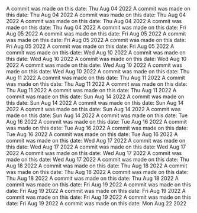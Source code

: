 A commit was made on this date: Thu Aug 04 2022
A commit was made on this date: Thu Aug 04 2022
A commit was made on this date: Thu Aug 04 2022
A commit was made on this date: Thu Aug 04 2022
A commit was made on this date: Thu Aug 04 2022
A commit was made on this date: Fri Aug 05 2022
A commit was made on this date: Fri Aug 05 2022
A commit was made on this date: Fri Aug 05 2022
A commit was made on this date: Fri Aug 05 2022
A commit was made on this date: Fri Aug 05 2022
A commit was made on this date: Wed Aug 10 2022
A commit was made on this date: Wed Aug 10 2022
A commit was made on this date: Wed Aug 10 2022
A commit was made on this date: Wed Aug 10 2022
A commit was made on this date: Wed Aug 10 2022
A commit was made on this date: Thu Aug 11 2022
A commit was made on this date: Thu Aug 11 2022
A commit was made on this date: Thu Aug 11 2022
A commit was made on this date: Thu Aug 11 2022
A commit was made on this date: Thu Aug 11 2022
A commit was made on this date: Sun Aug 14 2022
A commit was made on this date: Sun Aug 14 2022
A commit was made on this date: Sun Aug 14 2022
A commit was made on this date: Sun Aug 14 2022
A commit was made on this date: Sun Aug 14 2022
A commit was made on this date: Tue Aug 16 2022
A commit was made on this date: Tue Aug 16 2022
A commit was made on this date: Tue Aug 16 2022
A commit was made on this date: Tue Aug 16 2022
A commit was made on this date: Tue Aug 16 2022
A commit was made on this date: Wed Aug 17 2022
A commit was made on this date: Wed Aug 17 2022
A commit was made on this date: Wed Aug 17 2022
A commit was made on this date: Wed Aug 17 2022
A commit was made on this date: Wed Aug 17 2022
A commit was made on this date: Thu Aug 18 2022
A commit was made on this date: Thu Aug 18 2022
A commit was made on this date: Thu Aug 18 2022
A commit was made on this date: Thu Aug 18 2022
A commit was made on this date: Thu Aug 18 2022
A commit was made on this date: Fri Aug 19 2022
A commit was made on this date: Fri Aug 19 2022
A commit was made on this date: Fri Aug 19 2022
A commit was made on this date: Fri Aug 19 2022
A commit was made on this date: Fri Aug 19 2022
A commit was made on this date: Mon Aug 22 2022
